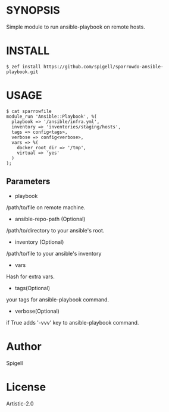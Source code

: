 # SYNOPSIS

Simple module to run ansible-playbook on remote hosts.

# INSTALL

    $ zef install https://github.com/spigell/sparrowdo-ansible-playbook.git

# USAGE

    $ cat sparrowfile
    module_run 'Ansible::Playbook', %(
      playbook => '/ansible/infra.yml',
      inventory => 'inventories/staging/hosts',
      tags => config<tags>,
      verbose => config<verbose>,
      vars => %(
        docker_root_dir => '/tmp',
        virtual => 'yes'
      )
    );

## Parameters
 - playbook

 /path/to/file on remote machine.

 - ansible-repo-path (Optional)

 /path/to/directory to your ansible's root.

 - inventory (Optional)

 /path/to/file to your ansible's inventory

 - vars

 Hash for extra vars.

 - tags(Optional)

 your tags for ansible-playbook command.

 - verbose(Optional)
 
 if True adds '-vvv' key to ansible-playbook command.

# Author

Spigell

# License

Artistic-2.0
